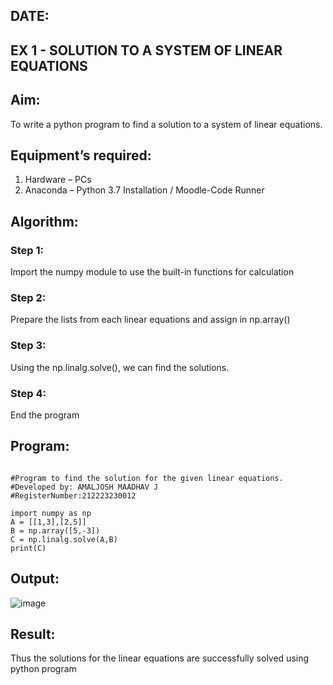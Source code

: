 ## DATE:
## EX 1 - SOLUTION TO A SYSTEM OF LINEAR EQUATIONS
## Aim:
To write a python program to find a solution to a system of linear equations.
## Equipment’s required:
1. 	Hardware – PCs
2. 	Anaconda – Python 3.7 Installation / Moodle-Code Runner
## Algorithm:
### Step 1: 
Import the numpy module to use the built-in functions for calculation
### Step 2: 
Prepare the lists from each linear equations and assign in np.array()
### Step 3: 
Using the np.linalg.solve(), we can find the solutions.
### Step 4: 
End the program
## Program:
```

#Program to find the solution for the given linear equations.
#Developed by: AMALJOSH MAADHAV J   
#RegisterNumber:212223230012

import numpy as np
A = [[1,3],[2,5]]
B = np.array([5,-3])
C = np.linalg.solve(A,B)
print(C)

```

## Output:

![image](https://github.com/user-attachments/assets/02f2694d-66a3-4598-b969-9f30883d3346)

## Result: 
Thus the solutions for the linear equations are successfully solved using python program

